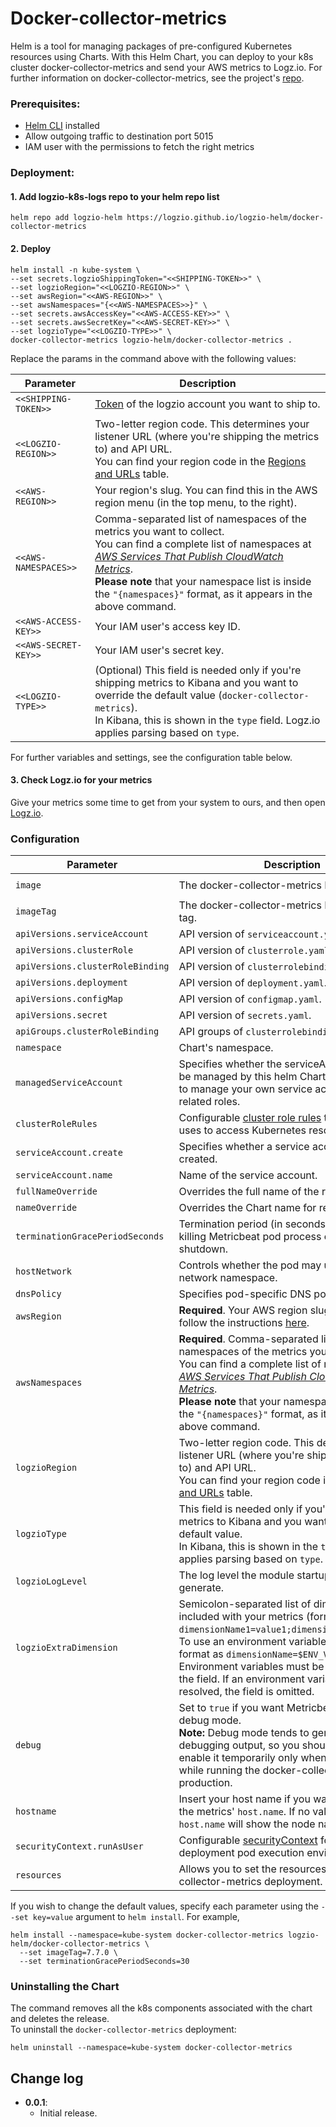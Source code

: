 # Docker-collector-metrics

Helm is a tool for managing packages of pre-configured Kubernetes resources using Charts.
With this Helm Chart, you can deploy to your k8s cluster docker-collector-metrics and send your AWS metrics to Logz.io.
For further information on docker-collector-metrics, see the project's [repo](https://github.com/logzio/docker-collector-metrics).


### Prerequisites:
* [Helm CLI](https://helm.sh/docs/intro/install/) installed
* Allow outgoing traffic to destination port 5015
* IAM user with the permissions to fetch the right metrics

### Deployment:

#### 1. Add logzio-k8s-logs repo to your helm repo list

```shell
helm repo add logzio-helm https://logzio.github.io/logzio-helm/docker-collector-metrics
```

#### 2. Deploy

```shell
helm install -n kube-system \
--set secrets.logzioShippingToken="<<SHIPPING-TOKEN>>" \
--set logzioRegion="<<LOGZIO-REGION>>" \
--set awsRegion="<<AWS-REGION>>" \
--set awsNamespaces="{<<AWS-NAMESPACES>>}" \
--set secrets.awsAccessKey="<<AWS-ACCESS-KEY>>" \
--set secrets.awsSecretKey="<<AWS-SECRET-KEY>>" \
--set logzioType="<<LOGZIO-TYPE>>" \
docker-collector-metrics logzio-helm/docker-collector-metrics .
```

Replace the params in the command above with the following values:

| Parameter | Description |
|---|---|
| `<<SHIPPING-TOKEN>>` | [Token](https://app.logz.io/#/dashboard/settings/general) of the logzio account you want to ship to. |
| `<<LOGZIO-REGION>>` | Two-letter region code. This determines your listener URL (where you're shipping the metrics to) and API URL. <br> You can find your region code in the [Regions and URLs](https://docs.logz.io/user-guide/accounts/account-region.html#regions-and-urls) table. |
| `<<AWS-REGION>>`| Your region's slug. You can find this in the AWS region menu (in the top menu, to the right). |
| `<<AWS-NAMESPACES>>` | Comma-separated list of namespaces of the metrics you want to collect. <br> You can find a complete list of namespaces at [_AWS Services That Publish CloudWatch Metrics_](https://docs.aws.amazon.com/AmazonCloudWatch/latest/monitoring/aws-services-cloudwatch-metrics.html). <br> **Please note** that your namespace list is inside the `"{namespaces}"` format, as it appears in the above command. |
| `<<AWS-ACCESS-KEY>>` | Your IAM user's access key ID. |
| `<<AWS-SECRET-KEY>>` | Your IAM user's secret key. |
| `<<LOGZIO-TYPE>>` | (Optional) This field is needed only if you're shipping metrics to Kibana and you want to override the default value (`docker-collector-metrics`). <br> In Kibana, this is shown in the `type` field. Logz.io applies parsing based on `type`. |


For further variables and settings, see the configuration table below.

#### 3. Check Logz.io for your metrics
Give your metrics some time to get from your system to ours, and then open [Logz.io](https://app.logz.io/).


### Configuration

| Parameter | Description | Default |
|---|---|---|
| `image` | The docker-collector-metrics Docker image. | `logzio/docker-collector-metrics` |
| `imageTag` | The docker-collector-metrics Docker image tag. | `0.1.5` |
| `apiVersions.serviceAccount` | API version of `serviceaccount.yaml`. | `v1` |
| `apiVersions.clusterRole` | API version of `clusterrole.yaml`. | `rbac.authorization.k8s.io/v1` |
| `apiVersions.clusterRoleBinding` | API version of `clusterrolebinding.yaml`. | `rbac.authorization.k8s.io/v1` |
| `apiVersions.deployment` | API version of `deployment.yaml`. | `apps/v1` |
| `apiVersions.configMap` | API version of `configmap.yaml`. | `v1` |
| `apiVersions.secret` | API version of `secrets.yaml`. | `v1` |
| `apiGroups.clusterRoleBinding` | API groups of `clusterrolebinding.yaml` | `rbac.authorization.k8s.io` |
| `namespace` | Chart's namespace. | `default` |
| `managedServiceAccount` | Specifies whether the serviceAccount should be managed by this helm Chart. Set this to false to manage your own service account and related roles. | `true` |
| `clusterRoleRules` | Configurable [cluster role rules](https://kubernetes.io/docs/reference/access-authn-authz/rbac/#role-and-clusterrole) that Metricbeat uses to access Kubernetes resources. | See [values.yaml](https://github.com/logzio/logzio-helm/blob/master/docker-collector-metrics/values.yaml) |
| `serviceAccount.create` | Specifies whether a service account should be created. | `true` |
| `serviceAccount.name` | Name of the service account. | `docker-collector-metrics` |
| `fullNameOverride` | Overrides the full name of the resources. | `"docker-collector-metrics` |
| `nameOverride` | Overrides the Chart name for resources. | `''` |
| `terminationGracePeriodSeconds` | Termination period (in seconds) to wait before killing Metricbeat pod process on pod shutdown. | `30` |
| `hostNetwork` | Controls whether the pod may use the node network namespace. | `true` |
| `dnsPolicy` | Specifies pod-specific DNS policies. | `ClusterFirstWithHostNet` |
| `awsRegion` | **Required**. Your AWS region slug. To find it follow the instructions [here](https://github.com/logzio/docker-collector-metrics#region-configuration). | `''` |
| `awsNamespaces` | **Required**. Comma-separated list of namespaces of the metrics you want to collect. <br> You can find a complete list of namespaces at [_AWS Services That Publish CloudWatch Metrics_](https://docs.aws.amazon.com/AmazonCloudWatch/latest/monitoring/aws-services-cloudwatch-metrics.html). <br> **Please note** that your namespace list is inside the `"{namespaces}"` format, as it appears in the above command. | `''` |
| `logzioRegion` | Two-letter region code. This determines your listener URL (where you're shipping the metrics to) and API URL. <br>You can find your region code in the [Regions and URLs](https://docs.logz.io/user-guide/accounts/account-region.html#regions-and-urls) table.| `us` |
| `logzioType` | This field is needed only if you're shipping metrics to Kibana and you want to override the default value. <br> In Kibana, this is shown in the `type` field. Logz.io applies parsing based on `type`. | `docker-collector-metrics` |
| `logzioLogLevel` | The log level the module startup scripts will generate. | `INFO` |
| `logzioExtraDimension` | Semicolon-separated list of dimensions to be included with your metrics (formatted as `dimensionName1=value1;dimensionName2=value2`). To use an environment variable as a value, format as `dimensionName=$ENV_VAR_NAME`. Environment variables must be the only value in the field. If an environment variable can't be resolved, the field is omitted. | `"-"` |
| `debug` | Set to `true` if you want Metricbeat to run in debug mode. <br> **Note:** Debug mode tends to generate a lot of debugging output, so you should probably enable it temporarily only when an error occurs while running the docker-collector in production. | `false` |
| `hostname` | Insert your host name if you want it to appear in the metrics' `host.name`. If no value entered, `host.name` will show the node name. | `"-"` |
| `securityContext.runAsUser` | Configurable [securityContext](https://kubernetes.io/docs/tasks/configure-pod-container/security-context/) for the deployment pod execution environment. | `0` |
| `resources` | Allows you to set the resources for docker-collector-metrics deployment. | See [values.yaml](https://github.com/logzio/logzio-helm/blob/master/docker-collector-metrics/values.yaml) |

If you wish to change the default values, specify each parameter using the `--set key=value` argument to `helm install`. For example,

```shell
helm install --namespace=kube-system docker-collector-metrics logzio-helm/docker-collector-metrics \
  --set imageTag=7.7.0 \
  --set terminationGracePeriodSeconds=30
```

### Uninstalling the Chart

The command removes all the k8s components associated with the chart and deletes the release.  
To uninstall the `docker-collector-metrics` deployment:

```shell
helm uninstall --namespace=kube-system docker-collector-metrics
```


## Change log
 - **0.0.1**:
    - Initial release.